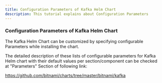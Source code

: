 ```yaml
---
title: Configuration Parameters of Kafka Helm Chart
description: This tutorial explains about Configuration Parameters
---
```



### Configuration Parameters of Kafka Helm Chart

The Kafka Helm Chart can be customized by specifying configurable Parameters while installing the chart.

The detailed description of these lists of configurable parameters for Kafka Helm chart with their default values per section/component can be checked at "Parameters" Section of following link:

https://github.com/bitnami/charts/tree/master/bitnami/kafka
